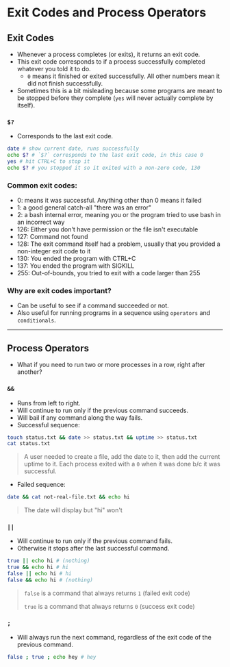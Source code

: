 # Exit Codes and Process Operators

## Exit Codes

- Whenever a process completes (or exits), it returns an exit code.
- This exit code corresponds to if a process successfully completed whatever you told it to do.
  - `0` means it finished or exited successfully. All other numbers mean it did not finish successfully.
- Sometimes this is a bit misleading because some programs are meant to be stopped before they complete (`yes` will never actually complete by itself).

### `$?`

- Corresponds to the last exit code.

```sh
date # show current date, runs successfully
echo $? # `$?` corresponds to the last exit code, in this case 0
yes # hit CTRL+C to stop it
echo $? # you stopped it so it exited with a non-zero code, 130
```

### Common exit codes:

- 0: means it was successful. Anything other than 0 means it failed
- 1: a good general catch-all "there was an error"
- 2: a bash internal error, meaning you or the program tried to use bash in an incorrect way
- 126: Either you don't have permission or the file isn't executable
- 127: Command not found
- 128: The exit command itself had a problem, usually that you provided a non-integer exit code to it
- 130: You ended the program with CTRL+C
- 137: You ended the program with SIGKILL
- 255: Out-of-bounds, you tried to exit with a code larger than 255

### Why are exit codes important?

- Can be useful to see if a command succeeded or not.
- Also useful for running programs in a sequence using `operators` and `conditionals`.

---

## Process Operators

- What if you need to run two or more processes in a row, right after another?

### `&&`

- Runs from left to right.
- Will continue to run only if the previous command succeeds.
- Will bail if any command along the way fails.
- Successful sequence:

```sh
touch status.txt && date >> status.txt && uptime >> status.txt
cat status.txt
```

> A user needed to create a file, add the date to it, then add the current uptime to it.
> Each process exited with a `0` when it was done b/c it was successful.

- Failed sequence:

```sh
date && cat not-real-file.txt && echo hi
```

> The date will display but "hi" won't

### `||`

- Will continue to run only if the previous command fails.
- Otherwise it stops after the last successful command.

```sh
true || echo hi # (nothing)
true && echo hi # hi
false || echo hi # hi
false && echo hi # (nothing)
```

> `false` is a command that always returns `1` (failed exit code)
>
> `true` is a command that always returns `0` (success exit code)

### `;`

- Will always run the next command, regardless of the exit code of the previous command.

```sh
false ; true ; echo hey # hey
```
